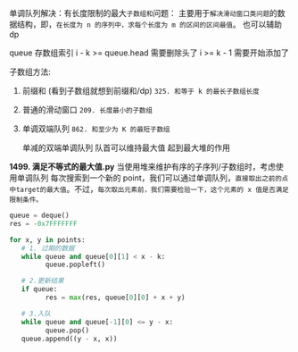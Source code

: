 单调队列解决：有长度限制的最大`子数组和`问题：
主要用于`解决滑动窗口类问题`的数据结构，即，`在长度为 n 的序列中，求每个长度为 m 的区间的区间最值`。
也可以辅助 dp

queue 存数组索引
i - k >= queue.head 需要删除头了
i >= k - 1 需要开始添加了

子数组方法:

1. 前缀和 (看到子数组就想到前缀和/dp)
   `325. 和等于 k 的最长子数组长度`
2. 普通的滑动窗口
   `209. 长度最小的子数组`
3. 单调双端队列
   `862. 和至少为 K 的最短子数组`

   单减的双端单调队列 队首可以维持最大值 起到最大堆的作用

**1499. 满足不等式的最大值.py**
当使用堆来维护有序的子序列/子数组时，考虑使用单调队列
每次搜索到一个新的 point，我们可以通过单调队列，`直接取出之前的点中target的最大值`。不过，`每次取出元素前，我们需要检验一下，这个元素的 x 值是否满足限制条件。`

```Python
queue = deque()
res = -0x7FFFFFFF

for x, y in points:
   # 1. 过期的数据
   while queue and queue[0][1] < x - k:
         queue.popleft()

   # 2.更新结果
   if queue:
         res = max(res, queue[0][0] + x + y)

   # 3.入队
   while queue and queue[-1][0] <= y - x:
         queue.pop()
   queue.append((y - x, x))
```
